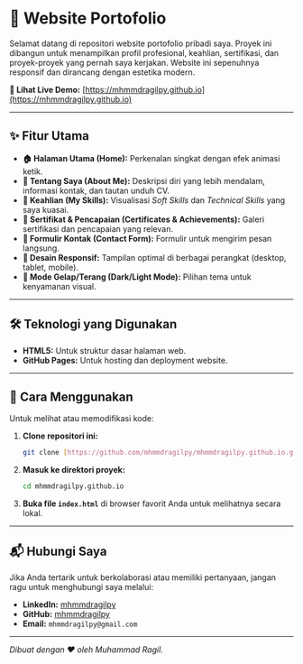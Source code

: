 # 👋 Website Portofolio

Selamat datang di repositori website portofolio pribadi saya. Proyek ini dibangun untuk menampilkan profil profesional, keahlian, sertifikasi, dan proyek-proyek yang pernah saya kerjakan. Website ini sepenuhnya responsif dan dirancang dengan estetika modern.

**🚀 Lihat Live Demo:** [https://mhmmdragilpy.github.io](https://mhmmdragilpy.github.io)

---

## ✨ Fitur Utama

-   **🏠 Halaman Utama (Home):** Perkenalan singkat dengan efek animasi ketik.
-   **👤 Tentang Saya (About Me):** Deskripsi diri yang lebih mendalam, informasi kontak, dan tautan unduh CV.
-   **🔧 Keahlian (My Skills):** Visualisasi *Soft Skills* dan *Technical Skills* yang saya kuasai.
-   **📜 Sertifikat & Pencapaian (Certificates & Achievements):** Galeri sertifikasi dan pencapaian yang relevan.
-   **📧 Formulir Kontak (Contact Form):** Formulir untuk mengirim pesan langsung.
-   **📱 Desain Responsif:** Tampilan optimal di berbagai perangkat (desktop, tablet, mobile).
-   **🎨 Mode Gelap/Terang (Dark/Light Mode):** Pilihan tema untuk kenyamanan visual.

---

## 🛠️ Teknologi yang Digunakan

-   **HTML5:** Untuk struktur dasar halaman web.
-   **GitHub Pages:** Untuk hosting dan deployment website.

---

## 📂 Cara Menggunakan

Untuk melihat atau memodifikasi kode:

1.  **Clone repositori ini:**
    ```bash
    git clone [https://github.com/mhmmdragilpy/mhmmdragilpy.github.io.git](https://github.com/mhmmdragilpy/mhmmdragilpy.github.io.git)
    ```
2.  **Masuk ke direktori proyek:**
    ```bash
    cd mhmmdragilpy.github.io
    ```
3.  **Buka file `index.html`** di browser favorit Anda untuk melihatnya secara lokal.

---

## 📬 Hubungi Saya

Jika Anda tertarik untuk berkolaborasi atau memiliki pertanyaan, jangan ragu untuk menghubungi saya melalui:

-   **LinkedIn:** [mhmmdragilpy](https://www.linkedin.com/in/mhmmdragilpy)
-   **GitHub:** [mhmmdragilpy](https://github.com/mhmmdragilpy)
-   **Email:** `mhmmdragilpy@gmail.com`

---
*Dibuat dengan ❤️ oleh Muhammad Ragil.*
